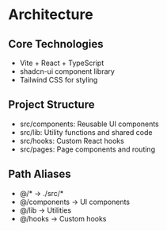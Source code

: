 # Architecture

## Core Technologies
- Vite + React + TypeScript
- shadcn-ui component library
- Tailwind CSS for styling

## Project Structure
- src/components: Reusable UI components
- src/lib: Utility functions and shared code
- src/hooks: Custom React hooks
- src/pages: Page components and routing

## Path Aliases
- @/* -> ./src/*
- @/components -> UI components
- @/lib -> Utilities
- @/hooks -> Custom hooks